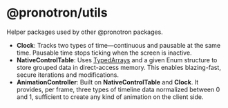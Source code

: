 # @pronotron/utils

Helper packages used by other @pronotron packages.

- **Clock**: Tracks two types of time—continuous and pausable at the same time. Pausable time stops ticking when the screen is inactive.
- **NativeControlTable**: Uses [TypedArrays](https://developer.mozilla.org/en-US/docs/Web/JavaScript/Reference/Global_Objects/TypedArray#typedarray_objects) and a given Enum structure to store grouped data in direct-access memory. This enables blazing-fast, secure iterations and modifications.
- **AnimationController**: Built on **NativeControlTable** and **Clock**. It provides, per frame, three types of timeline data normalized between 0 and 1, sufficient to create any kind of animation on the client side.